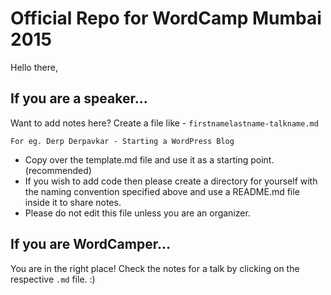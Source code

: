 # Official Repo for WordCamp Mumbai 2015

Hello there,

## If you are a speaker... 
Want to add notes here? Create a file like - `firstnamelastname-talkname.md`

`For eg. Derp Derpavkar - Starting a WordPress Blog`
- Copy over the template.md file and use it as a starting point. (recommended)
- If you wish to add code then please create a directory for yourself with the naming convention specified above and use a README.md file inside it to share notes.
- Please do not edit this file unless you are an organizer.


## If you are WordCamper...
You are in the right place! Check the notes for a talk by clicking on the respective `.md` file. :)
